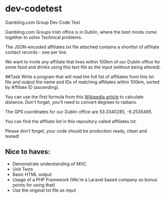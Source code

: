 # dev-codetest
Gambling.com Group Dev Code Test

Gambling.com Groups Irish office is in Dublin, where the best minds come together to solve Technical problems.

The JSON-encoded affiliates.txt file attached contains a shortlist of affiliate contact records - one per line.

We want to invite any affiliate that lives within 100km of our Dublin office for some food and drinks using this text file as the input (without being altered).

##Task
Write a program that will read the full list of affiliates from this txt file and output the name and IDs of matching affiliates within 100km, sorted by Affiliate ID (ascending).

You can use the first formula from this [Wikipedia article](https://en.wikipedia.org/wiki/Great-circle_distance) to calculate distance. Don't forget, you'll need to convert degrees to radians.

The GPS coordinates for our Dublin office are 53.3340285, -6.2535495.

You can find the affiliate list in this repository called affiliates.txt.

Please don’t forget, your code should be production ready, clean and tested!

## Nice to haves:
- Demonstrate understanding of MVC
- Unit Tests
- Basic HTML output
- Usage of a PHP Framework (We're a Laravel based company so bonus points for using that)
- Use the original txt file as input 
